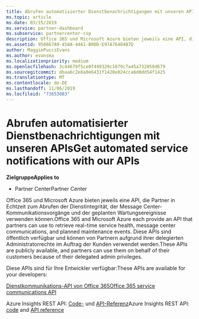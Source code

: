 ```yaml
---
title: Abrufen automatisierter Dienstbenachrichtigungen mit unseren APIs | Partner Center
ms.topic: article
ms.date: 03/15/2019
ms.service: partner-dashboard
ms.subservice: partnercenter-csp
description: Office 365 und Microsoft Azure bieten jeweils eine API, die Partner in Echtzeit zum Abrufen der Dienstintegrität, der Message Center-Kommunikationsvorgänge und der geplanten Wartungsereignisse verwenden können.
ms.assetid: 950867A9-458A-4461-B9DD-E97A76404B7D
author: MaggiePucciEvans
ms.author: evansma
ms.localizationpriority: medium
ms.openlocfilehash: 3c44679f5ce0f449329c1079c7a45a732058d679
ms.sourcegitcommit: dbaa6c2e8a0e6431f1420e024cca6d0dd54f1425
ms.translationtype: MT
ms.contentlocale: de-DE
ms.lasthandoff: 11/06/2019
ms.locfileid: "73653083"
---
```

# <a name="get-automated-service-notifications-with-our-apis"></a><span data-ttu-id="95394-103">Abrufen automatisierter Dienstbenachrichtigungen mit unseren APIs</span><span class="sxs-lookup"><span data-stu-id="95394-103">Get automated service notifications with our APIs</span></span>

<span data-ttu-id="95394-104">**Zielgruppe**</span><span class="sxs-lookup"><span data-stu-id="95394-104">**Applies to**</span></span>

-  <span data-ttu-id="95394-105">Partner Center</span><span class="sxs-lookup"><span data-stu-id="95394-105">Partner Center</span></span>

<span data-ttu-id="95394-106">Office 365 und Microsoft Azure bieten jeweils eine API, die Partner in Echtzeit zum Abrufen der Dienstintegrität, der Message Center-Kommunikationsvorgänge und der geplanten Wartungsereignisse verwenden können.</span><span class="sxs-lookup"><span data-stu-id="95394-106">Office 365 and Microsoft Azure each provide an API that partners can use to retrieve real-time service health, message center communications, and planned maintenance events.</span></span> <span data-ttu-id="95394-107">Diese APIs sind öffentlich verfügbar und können von Partnern aufgrund ihrer delegierten Administratorrechte im Auftrag der Kunden verwendet werden.</span><span class="sxs-lookup"><span data-stu-id="95394-107">These APIs are publicly available, and partners can use them on behalf of their customers because of their delegated admin privileges.</span></span>

<span data-ttu-id="95394-108">Diese APIs sind für Ihre Entwickler verfügbar:</span><span class="sxs-lookup"><span data-stu-id="95394-108">These APIs are available for your developers:</span></span>

[<span data-ttu-id="95394-109">Dienstkommunikations-API von Office 365</span><span class="sxs-lookup"><span data-stu-id="95394-109">Office 365 service communications API</span></span>](https://go.microsoft.com/fwlink/p/?LinkId=616899)

<span data-ttu-id="95394-110">Azure Insights REST API: [Code-](https://go.microsoft.com/fwlink/p/?LinkId=617299) und [API-Referenz](https://go.microsoft.com/fwlink/p/?LinkId=617300)</span><span class="sxs-lookup"><span data-stu-id="95394-110">Azure Insights REST API: [code](https://go.microsoft.com/fwlink/p/?LinkId=617299) and [API reference](https://go.microsoft.com/fwlink/p/?LinkId=617300)</span></span>

 

 



